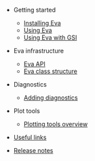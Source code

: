 - Getting started

  - [Installing Eva](installing_eva.md)
  - [Using Eva](using_eva.md)
  - [Using Eva with GSI](using_eva_gsi.md)

- Eva infrastructure

  - [Eva API](eva_api.md)
  - [Eva class structure](eva_class_structure.md)

- Diagnostics

  - [Adding diagnostics](adding_diagnostics.md)

- Plot tools

  - [Plotting tools overview](plotting_tools_overview.md)

- [Useful links](useful_links.md)

- [Release notes](release_notes.md)
